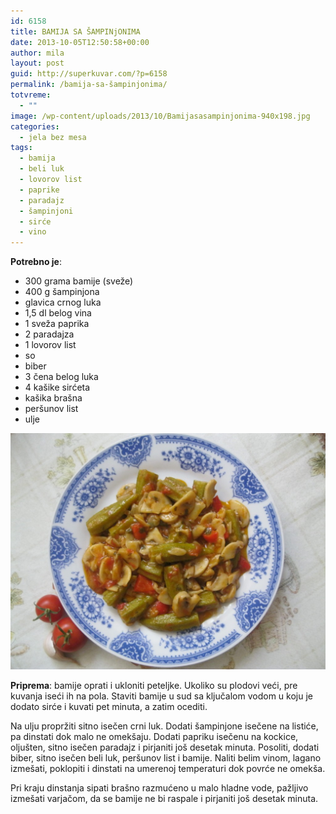 ```yaml
---
id: 6158
title: BAMIJA SA ŠAMPINjONIMA
date: 2013-10-05T12:50:58+00:00
author: mila
layout: post
guid: http://superkuvar.com/?p=6158
permalink: /bamija-sa-šampinjonima/
totvreme:
  - ""
image: /wp-content/uploads/2013/10/Bamijasasampinjonima-940x198.jpg
categories:
  - jela bez mesa
tags:
  - bamija
  - beli luk
  - lovorov list
  - paprike
  - paradajz
  - šampinjoni
  - sirće
  - vino
---
```

**Potrebno je**:

  * 300 grama bamije (sveže)
  * 400 g šampinjona
  * glavica crnog luka
  * 1,5 dl belog vina
  * 1 sveža paprika
  * 2 paradajza
  * 1 lovorov list
  * so
  * biber
  * 3 čena belog luka
  * 4 kašike sirćeta
  * kašika brašna
  * peršunov list
  * ulje

![Bamijasasampinjonima](/wp-content/uploads/2013/10/Bamijasasampinjonima-1024x768.jpg)

**Priprema**: bamije oprati i ukloniti peteljke. Ukoliko su plodovi veći, pre kuvanja iseći ih na pola. Staviti bamije u sud sa ključalom vodom u koju je dodato sirće i kuvati pet minuta, a zatim ocediti.

Na ulju propržiti sitno isečen crni luk. Dodati šampinjone isečene na listiće, pa dinstati dok malo ne omekšaju. Dodati papriku isečenu na kockice, oljušten, sitno isečen paradajz i pirjaniti još desetak minuta. Posoliti, dodati biber, sitno isečen beli luk, peršunov list i bamije. Naliti belim vinom, lagano izmešati, poklopiti i dinstati na umerenoj temperaturi dok povrće ne omekša.

Pri kraju dinstanja sipati brašno razmućeno u malo hladne vode, pažljivo izmešati varjačom, da se bamije ne bi raspale i pirjaniti još desetak minuta.